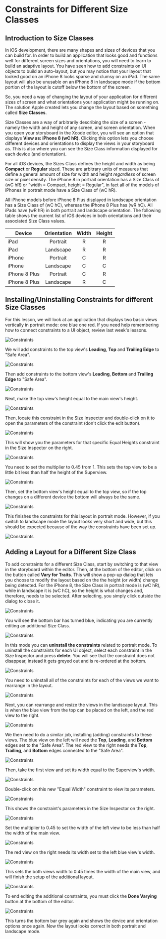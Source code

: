 # Constraints for Different Size Classes

## Introduction to Size Classes

In iOS development, there are many shapes and sizes of devices that you can build for.  In order to build an application that looks good and functions well for different screen sizes and orientations, you will need to learn to build an adaptive layout.  You have seen how to add constraints on UI objects to build an auto-layout, but you may notice that your layout that looked good on an iPhone 8 looks sparse and clumsy on an iPad.  The same layout will also be unusable on an iPhone 8 in landscape mode if the bottom portion of the layout is cutoff below the bottom of the screen.

So, you need a way of changing the layout of your application for different sizes of screen and what orientations your application might be running on.  The solution Apple created lets you change the layout based on something called **Size Classes**.

Size Classes are a way of arbitrarily describing the size of a screen - namely the width and height of any screen, and screen orientation.  When you open your storyboard in the Xcode editor, you will see an option that displays **View as: iPhone 8 (wC hR)**.  Clicking this option lets you choose different devices and orientations to display the views in your storyboard as.  This is also where you can see the Size Class information displayed for each device (and orientation).

For all iOS devices, the Sizes Class defines the height and width as being **Compact** or **Regular** sized.  These are arbitrary units of measures that define a general amount of size for width and height *regardless* of screen size or pixel density.  The iPhone 8 in portrait orientation has a Size Class of (wC hR) or "width = Compact, height = Regular", in fact all of the models of iPhones in portrait mode have a Size Class of (wC hR).

All iPhone models before iPhone 8 Plus displayed in landscape orientation has a Size Class of (wC hC), whereas the iPhone 8 Plus has (wR hC).  All iPads have (wR hR) in both portrait and landscape orientation.  The following table shows the current list of iOS devices in both orientations and their associated Size Class values.

|**Device**| **Orientation**| **Width**| **Height** |
| --- | :---: | :---:      | :---:      |
   iPad |  Portrait | R|  R
   iPad | Landscape | R |  R
   iPhone | Portrait | C | R
  iPhone | Landscape | C | C
  iPhone 8 Plus | Portrait |  C | R
  iPhone 8 Plus | Landscape | R |  C

## Installing/Uninstalling Constraints for different Size Classes

For this lesson, we will look at an application that displays two basic views vertically in portrait mode: one blue one red.  If you need help remembering how to connect constraints to a UI object, review last week's lessons.

![Constraints](/F2020/assets/img/SizeClassConstraints_01.png)

We will add constraints to the top view's **Leading**, **Top** and **Trailing Edge** to "Safe Area".

![Constraints](/F2020/assets/img/SizeClassConstraints_02.png)

Then add constraints to the bottom view's **Leading**, **Bottom** and **Trailing Edge** to "Safe Area".

![Constraints](/F2020/assets/img/SizeClassConstraints_03.png)

Next, make the top view's height equal to the main view's height.

![Constraints](/F2020/assets/img/SizeClassConstraints_04.png)

Then, locate this constraint in the Size Inspector and double-click on it to open the parameters of the constraint (don't click the edit button).

![Constraints](/F2020/assets/img/SizeClassConstraints_05.png)

This will show you the parameters for that specific Equal Heights constraint in the Size Inspector on the right.

![Constraints](/F2020/assets/img/SizeClassConstraints_06.png)

You need to set the multiplier to 0.45 from 1.  This sets the top view to be a little bit less than half the height of the Superview.

![Constraints](/F2020/assets/img/SizeClassConstraints_07.png)

Then, set the bottom view's height equal to the top view, so if the top changes on a different device the bottom will always be the same.

![Constraints](/F2020/assets/img/SizeClassConstraints_08.png)

This finishes the constraints for this layout in portrait mode.  However, if you switch to landscape mode the layout looks very short and wide, but this should be expected because of the way the constraints have been set up.

![Constraints](/F2020/assets/img/SizeClassConstraints_09.png)

## Adding a Layout for a Different Size Class

To add constraints for a different Size Class, start by switching to that view in the storyboard within the editor.  Then, at the bottom of the editor, click on the button called **Vary for Traits**.  This will show a pop-up dialog that lets you choose to modify the layout based on the the height (or width) change being detected.  For the iPhone 8, the Size Class in portrait mode is (wC hR), while in landscape it is (wC hC), so the height is what changes and, therefore, needs to be selected.  After selecting, you simply click outside the dialog to close it.

![Constraints](/F2020/assets/img/SizeClassConstraints_10.png)

You will see the bottom bar has turned blue, indicating you are currently editing an additional Size Class.

![Constraints](/F2020/assets/img/SizeClassConstraints_11.png)

In this mode you can **uninstall the constraints** related to portrait mode.  To uninstall the constraints for each UI object, select each constraint in the Size Inspector and press **delete**.  You will see that the constraint does not disappear, instead it gets greyed out and is re-ordered at the bottom.

![Constraints](/F2020/assets/img/SizeClassConstraints_12.png)

You need to uninstall all of the constraints for each of the views we want to rearrange in the layout.

![Constraints](/F2020/assets/img/SizeClassConstraints_13.png)

Next, you can rearrange and resize the views in the landscape layout.  This is when the blue view from the top can be placed on the left, and the red view to the right.

![Constraints](/F2020/assets/img/SizeClassConstraints_14.png)

We then need to do a similar job, installing (adding) constraints to these views.  The blue view on the left will need the **Top**, **Leading**, and **Bottom** edges set to the "Safe Area".  The red view to the right needs the **Top**, **Trailing**, and **Bottom** edges connected to the "Safe Area".

![Constraints](/F2020/assets/img/SizeClassConstraints_15.png)

Then, take the first view and set its width equal to the Superview's width.

![Constraints](/F2020/assets/img/SizeClassConstraints_16.png)

Double-click on this new "Equal Width" constraint to view its parameters.

![Constraints](/F2020/assets/img/SizeClassConstraints_17.png)

This shows the constraint's parameters in the Size Inspector on the right.

![Constraints](/F2020/assets/img/SizeClassConstraints_18.png)

Set the multiplier to 0.45 to set the width of the left view to be less than half the width of the main view.

![Constraints](/F2020/assets/img/SizeClassConstraints_19.png)

The red view on the right needs its width set to the left blue view's width.

![Constraints](/F2020/assets/img/SizeClassConstraints_20.png)

This sets the both views width to 0.45 times the width of the main view, and will finish the setup of the additional layout.

![Constraints](/F2020/assets/img/SizeClassConstraints_21.png)

To end editing the additional constraints, you must click the **Done Varying** button at the bottom of the editor.

![Constraints](/F2020/assets/img/SizeClassConstraints_22.png)

This turns the bottom bar grey again and shows the device and orientation options once again.  Now the layout looks correct in both portrait and landscape mode.
